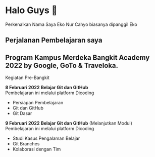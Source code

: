 # Halo Guys 👋

Perkenalkan Nama Saya Eko Nur Cahyo
biasanya dipanggil Eko

## Perjalanan Pembelajaran saya

## Program Kampus Merdeka Bangkit Academy 2022 by Google, GoTo & Traveloka.
Kegiatan Pre-Bangkit

**8 Februari 2022**
**Belajar Git dan GitHub**  
Pembelajaran ini melalui platform Dicoding
- Persiapan Pembelajaran
- Git dan GitHub
- Git Dasar

**9 Februari 2022**
**Belajar Git dan GitHub** (Melanjutkan Modul)  
Pembelajaran ini melalui platform Dicoding
- Studi Kasus Pengalaman Belajar
- Git Branches
- Kolaborasi dengan Tim

